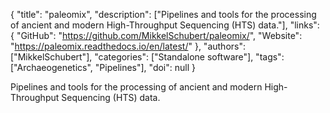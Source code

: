 {
  "title": "paleomix",
  "description": ["Pipelines and tools for the processing of ancient and modern High-Throughput Sequencing (HTS) data."],
  "links": {
    "GitHub": "https://github.com/MikkelSchubert/paleomix/",
    "Website": "https://paleomix.readthedocs.io/en/latest/"
  },
  "authors": ["MikkelSchubert"],
  "categories": ["Standalone software"],
  "tags": ["Archaeogenetics", "Pipelines"],
  "doi": null
}

<!-- Generated by csv2md.R – do not edit by hand -->

Pipelines and tools for the processing of ancient and modern High-Throughput Sequencing (HTS) data.